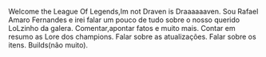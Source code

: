 Welcome the League Of Legends,Im not Draven is Draaaaaaven.
Sou Rafael Amaro Fernandes e irei falar um pouco de tudo sobre o nosso querido LoLzinho da galera.
Comentar,apontar fatos e muito mais.
Contar em resumo as Lore dos champions.
Falar sobre as atualizações.
Falar sobre os itens.
Builds(não muito).

